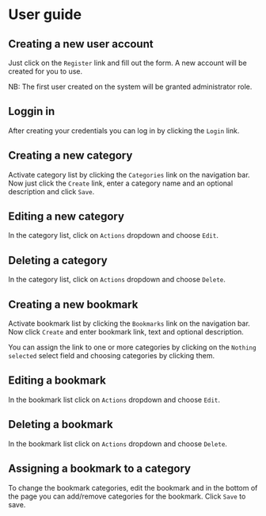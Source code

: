 # User guide

## Creating a new user account

Just click on the `Register` link and fill out the form. A new account will be created for you to use.

NB: The first user created on the system will be granted administrator role.

## Loggin in

After creating your credentials you can log in by clicking the `Login` link.

## Creating a new category

Activate category list by clicking the `Categories` link on the navigation bar. Now just click the `Create` link, enter a category name and an optional description and click `Save`.

## Editing a new category

In the category list, click on `Actions` dropdown and choose `Edit`.

## Deleting a category

In the category list, click on `Actions` dropdown and choose `Delete`.

## Creating a new bookmark

Activate bookmark list by clicking the `Bookmarks` link on the navigation bar. Now click `Create` and enter bookmark link, text and optional description.

You can assign the link to one or more categories by clicking on the `Nothing selected` select field and choosing categories by clicking them.

## Editing a bookmark

In the bookmark list click on `Actions` dropdown and choose `Edit`.

## Deleting a bookmark

In the bookmark list click on `Actions` dropdown and choose `Delete`.

## Assigning a bookmark to a category

To change the bookmark categories, edit the bookmark and in the bottom of the page you can add/remove categories for the bookmark. Click `Save` to save.

